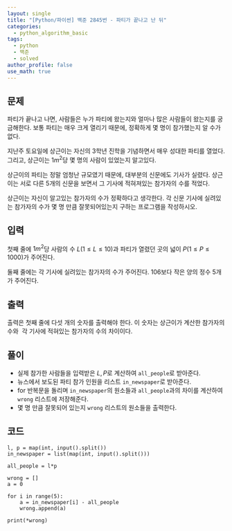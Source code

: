 ```yaml
---
layout: single
title: "[Python/파이썬] 백준 2845번 - 파티가 끝나고 난 뒤"
categories:
  - python_algorithm_basic
tags:
  - python
  - 백준
  - solved
author_profile: false
use_math: true
---
```

## 문제
파티가 끝나고 나면, 사람들은 누가 파티에 왔는지와 얼마나 많은 사람들이 왔는지를 궁금해한다. 보통 파티는 매우 크게 열리기 때문에, 정확하게 몇 명이 참가했는지 알 수가 없다.

지난주 토요일에 상근이는 자신의 3학년 진학을 기념하면서 매우 성대한 파티를 열었다. 그리고, 상근이는 $1m^2$당 몇 명의 사람이 있었는지 알고있다.

상근이의 파티는 정말 엄청난 규모였기 때문에, 대부분의 신문에도 기사가 실렸다. 상근이는 서로 다른 5개의 신문을 보면서 그 기사에 적혀져있는 참가자의 수를 적었다.

상근이는 자신이 알고있는 참가자의 수가 정확하다고 생각한다. 각 신문 기사에 실려있는 참가자의 수가 몇 명 만큼 잘못되어있는지 구하는 프로그램을 작성하시오.

## 입력
첫째 줄에 $1m^2$당 사람의 수 $L (1 ≤ L ≤ 10)$과 파티가 열렸던 곳의 넓이 $P (1 ≤ P ≤ 1000)$가 주어진다.

둘째 줄에는 각 기사에 실려있는 참가자의 수가 주어진다. 106보다 작은 양의 정수 5개가 주어진다.

## 출력
출력은 첫째 줄에 다섯 개의 숫자를 출력해야 한다. 이 숫자는 상근이가 계산한 참가자의 수와  각 기사에 적혀있는 참가자의 수의 차이이다.

## 풀이
- 실제 참가한 사람들을 입력받은 $L, P$로 계산하여 `all_people`로 받아준다.
- 뉴스에서 보도된 파티 참가 인원을 리스트 `in_newspaper`로 받아준다.
- for 반복문을 돌리며 `in_newspaper`의 원소들과 `all_people`과의 차이를 계산하여 `wrong` 리스트에 저장해준다.
- 몇 명 만큼 잘못되어 있는지 `wrong` 리스트의 원소들을 출력한다.

## 코드
```
l, p = map(int, input().split())
in_newspaper = list(map(int, input().split()))

all_people = l*p

wrong = []
a = 0

for i in range(5):
    a = in_newspaper[i] - all_people
    wrong.append(a)

print(*wrong)
```
<br><br>